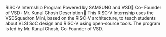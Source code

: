 RISC-V Internship Program Powered by SAMSUNG and VSD🎯
Co- Founder of VSD : Mr. Kunal Ghosh
Description💪
This RISC-V Internship uses the VSDSquadron Mini, based on the RISC-V architecture, to teach students about VLSI SoC design and RISC-V using open-source tools. The program is led by Mr. Kunal Ghosh, Co-Founder of VSD.
